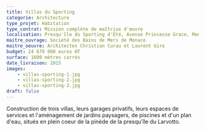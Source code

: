 ```yaml
---
title: Villas du Sporting
categorie: Architecture
type_projet: Habitation
type_contrat: Mission complète de maîtrise d'œuvre
localisation: Presqu'île du Sporting d'Été, Avenue Princesse Grace, Monaco
maitre_ouvrage: Société des Bains de Mers de Monaco
maitre_oeuvre: Architectes Christian Curau et Laurent Gire
budget: 24 679 000 euros HT
surface: 1600 mètres carrés
date_livraison: 2015
images:
    - villas-sporting-1.jpg
    - villas-sporting-2.jpg
    - villas-sporting-3.jpg
draft: false
---
```

Construction de trois villas, leurs garages privatifs, leurs espaces de services
et l'aménagement de jardins paysagers, de piscines et d'un plan d'eau, situés en
plein coeur de la pinède de la presqu'île du Larvotto.